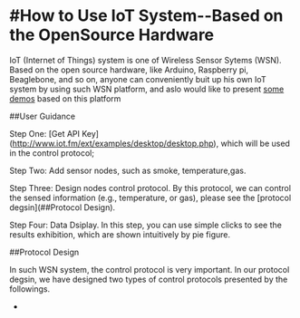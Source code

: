 #How to Use IoT System--Based on the OpenSource Hardware
===================

IoT (Internet of Things) system is one of Wireless Sensor Sytems (WSN). Based on the open source hardware, like Arduino, Raspberry pi, Beaglebone, and so on, anyone can conveniently buit up his own IoT system by using such WSN platform, and aslo would like to present [some demos](http://blog.smartarduino.com/) based on this platform

##User Guidance 

Step One: [Get API Key] (http://www.iot.fm/ext/examples/desktop/desktop.php), which will be used in the control protocol; 

Step Two: Add sensor nodes, such as smoke, temperature,gas.

Step Three: Design nodes control protocol. By this protocol, we can control the sensed information (e.g., temperature, or gas), please see the [protocol degsin](##Protocol Design).

Step Four: Data Dsiplay. In this step, you can use simple clicks to see the results exhibition, which are shown intuitively by pie figure.

##Protocol Design

In such WSN system, the control protocol is very important. In our protocol degsin, we have designed two types of control protocols presented by the followings.

*






